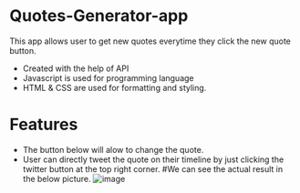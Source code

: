 # Quotes-Generator-app
This app allows user to get new quotes everytime they click the new quote button.
* Created with the help of API
* Javascript is used for programming language
* HTML & CSS are used for formatting and styling.
# Features
* The button below will alow to change the quote.
* User can directly tweet the quote on their timeline by just clicking the twitter button at the top right corner.
#We can see the actual result in the below picture.
![image](https://user-images.githubusercontent.com/68615047/196364740-dfb36ec7-9a75-4e98-a9ba-fe3599a16b5b.png)

